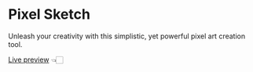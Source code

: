 # Pixel Sketch
Unleash your creativity with this simplistic, yet powerful pixel art creation tool.

[Live preview](djordjevicv.github.io/odin-etch-a-sketch/) 👈🏻
